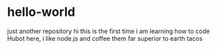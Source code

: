 # hello-world
just another repository
hi this is the first time i am learning how to code
Hubot here, i like node.js and coffee them far superior to earth tacos
